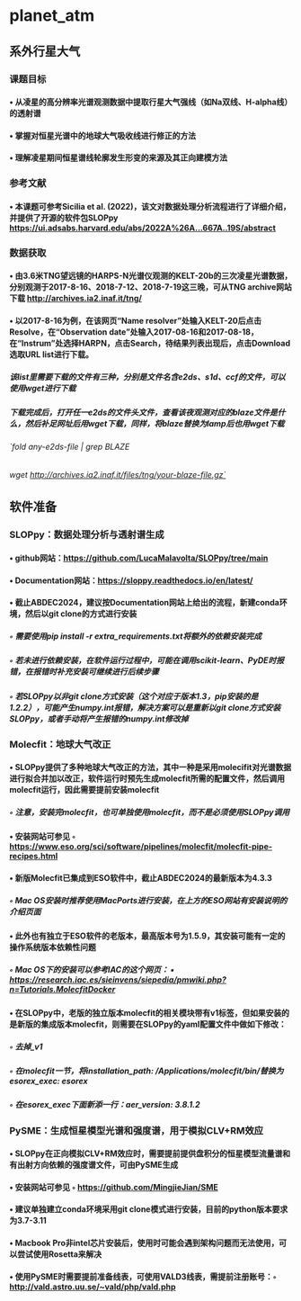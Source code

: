 # planet_atm
## 系外行星大气
### 课题目标
#### • 从凌星的高分辨率光谱观测数据中提取行星大气强线（如Na双线、H-alpha线）的透射谱
#### • 掌握对恒星光谱中的地球大气吸收线进行修正的方法
#### • 理解凌星期间恒星谱线轮廓发生形变的来源及其正向建模方法
### 参考文献
#### • 本课题可参考Sicilia et al. (2022)，该文对数据处理分析流程进行了详细介绍，并提供了开源的软件包SLOPpy https://ui.adsabs.harvard.edu/abs/2022A%26A...667A..19S/abstract
### 数据获取
#### • 由3.6米TNG望远镜的HARPS-N光谱仪观测的KELT-20b的三次凌星光谱数据，分别观测于2017-8-16、2018-7-12、2018-7-19这三晚，可从TNG archive网站下载  http://archives.ia2.inaf.it/tng/
#### • 以2017-8-16为例，在该网页“Name resolver”处输入KELT-20后点击Resolve，在“Observation date”处输入2017-08-16和2017-08-18，在“Instrum”处选择HARPN，点击Search，待结果列表出现后，点击Download选取URL list进行下载。
#####  该list里需要下载的文件有三种，分别是文件名含e2ds、s1d、ccf的文件，可以使用wget进行下载
#####  下载完成后，打开任一e2ds的文件头文件，查看该夜观测对应的blaze文件是什么，然后补足网址后用wget下载，同样，将blaze替换为lamp后也用wget下载
###### `fold any-e2ds-file | grep BLAZE
######  wget http://archives.ia2.inaf.it/files/tng/your-blaze-file.gz`
## 软件准备
### SLOPpy：数据处理分析与透射谱生成
#### • github网站：https://github.com/LucaMalavolta/SLOPpy/tree/main
#### • Documentation网站：https://sloppy.readthedocs.io/en/latest/
#### • 截止ABDEC2024，建议按Documentation网站上给出的流程，新建conda环境，然后以git clone的方式进行安装
##### ◦ 需要使用pip install -r extra_requirements.txt将额外的依赖安装完成
##### ◦ 若未进行依赖安装，在软件运行过程中，可能在调用scikit-learn、PyDE时报错，在报错时补充安装可继续进行后续步骤
##### ◦ 若SLOPpy以非git clone方式安装（这个对应于版本1.3，pip安装的是1.2.2），可能产生numpy.int报错，解决方案可以是重新以git clone方式安装SLOPpy，或者手动将产生报错的numpy.int修改掉
### Molecfit：地球大气改正
#### • SLOPpy提供了多种地球大气改正的方法，其中一种是采用molecifit对光谱数据进行拟合并加以改正，软件运行时预先生成molecfit所需的配置文件，然后调用molecfit运行，因此需要提前安装molecfit
##### ◦ 注意，安装完molecfit，也可单独使用molecfit，而不是必须使用SLOPpy调用
#### • 安装网站可参见 ◦ https://www.eso.org/sci/software/pipelines/molecfit/molecfit-pipe-recipes.html
#### • 新版Molecfit已集成到ESO软件中，截止ABDEC2024的最新版本为4.3.3
##### ◦ Mac OS安装时推荐使用MacPorts进行安装，在上方的ESO网站有安装说明的介绍页面
#### • 此外也有独立于ESO软件的老版本，最高版本号为1.5.9，其安装可能有一定的操作系统版本依赖性问题
##### ◦ Mac OS下的安装可以参考IAC的这个网页： ▪ https://research.iac.es/sieinvens/siepedia/pmwiki.php?n=Tutorials.MolecfitDocker
#### • 在SLOPpy中，老版的独立版本molecfit的相关模块带有v1标签，但如果安装的是新版的集成版本molecfit，则需要在SLOPpy的yaml配置文件中做如下修改：
##### ◦ 去掉_v1
##### ◦ 在molecfit一节，将installation_path: /Applications/molecfit/bin/替换为esorex_exec: esorex
##### ◦ 在esorex_exec下面新添一行：aer_version: 3.8.1.2
### PySME：生成恒星模型光谱和强度谱，用于模拟CLV+RM效应
#### • SLOPpy在正向模拟CLV+RM效应时，需要提前提供盘积分的恒星模型流量谱和有出射方向依赖的强度谱文件，可由PySME生成
#### • 安装网站可参见 ◦ https://github.com/MingjieJian/SME
#### • 建议单独建立conda环境采用git clone模式进行安装，目前的python版本要求为3.7-3.11
#### • Macbook Pro非intel芯片安装后，使用时可能会遇到架构问题而无法使用，可以尝试使用Rosetta来解决
#### • 使用PySME时需要提前准备线表，可使用VALD3线表，需提前注册账号：◦ http://vald.astro.uu.se/~vald/php/vald.php
















